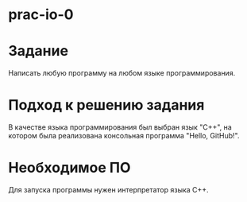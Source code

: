 # prac-io-0
# Задание

Написать любую программу на любом языке программирования.

# Подход к решению задания

В качестве языка программирования был выбран язык "С++", на котором была реализована консольная программа "Hello, GitHub!".

# Необходимое ПО

Для запуска программы нужен интерпретатор языка С++.
